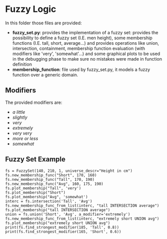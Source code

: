 # Fuzzy Logic

In this folder those files are provided:
- **fuzzy_set.py**: provides the implementation of a fuzzy set: provides the possibility to define a fuzzy set (I.E. men height), some membership functions (I.E. tall, short, average...) and provides operations like union, intersection, containment, membership function evaluation (with modifiers like 'very', 'somewhat'...) and some graphical plots to be used in the debugging phase to make sure no mistakes were made in function definition
- **membership_function**: file used by fuzzy_set.py, it models a fuzzy function over a generic domain.

## Modifiers
The provided modifiers are: 
- *a little*
- *slightly*
- *very*
- *extremely*
- *very very*
- *more or less*
- *somewhat*

## Fuzzy Set Example

    fs = FuzzySet(140, 210, 1, universe_descr="Height in cm")
    fs.new_membership_func("Short", 170, 160)
    fs.new_membership_func("Tall", 170, 190)
    fs.new_membership_func("Avg", 160, 175, 190)
    fs.plot_membership("Tall", 'very')
    fs.plot_membership("Short")
    fs.plot_membership("Avg", 'somewhat')
    interc = fs.intersection('Tall', 'Avg')
    fs.new_membership_func_from_list(interc, "tall INTERSECTION average")
    fs.plot_membership("tall INTERSECTION average")
    union = fs.union('Short', 'Avg', a_modifier='extremely')
    fs.new_membership_func_from_list(interc, "extremely short UNION avg")
    fs.plot_membership("extremely short UNION avg")
    print(fs.find_strongest_modifier(185, 'Tall', 0.8))
    print(fs.find_strongest_modifier(165, 'Short', 0.6))
